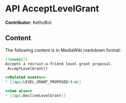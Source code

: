 # API AcceptLevelGrant

**Contributor:** KethoBot

## Content

The following content is in MediaWiki markdown format:

```mediawiki
{{wowapi}}
Accepts a recruit-a-friend level grant proposal.
 AcceptLevelGrant()

==Related events==
* {{api|LEVEL_GRANT_PROPOSED|t=e}}

==See also==
* {{api|DeclineLevelGrant}}
```